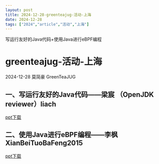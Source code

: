 ```yaml
---
layout: post
title: 2024-12-28-greenteajug-活动-上海
date: 2024-12-28
tags: ["2024","article","活动","上海"]
---
```


写运行友好的Java代码+使用Java进行eBPF编程

# greenteajug-活动-上海

2024-12-28 莫简豪 GreenTeaJUG

## 一、写运行友好的Java代码——梁宸 （OpenJDK reviewer）liach

[ppt下载](http://greenteajug.github.io/images/perf-coding-20241228.pdf)

        
## 二、使用Java进行eBPF编程——李枫 XianBeiTuoBaFeng2015

[ppt下载](http://greenteajug.github.io/images/Programming_eBPF_with_Java__FengLi-20241228.pdf)
